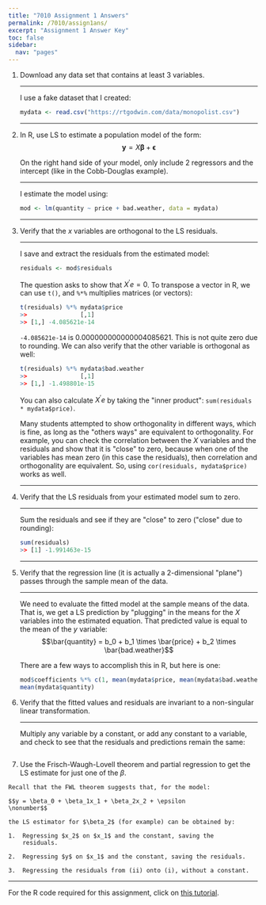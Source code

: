 ```yaml
---
title: "7010 Assignment 1 Answers"
permalink: /7010/assign1ans/
excerpt: "Assignment 1 Answer Key"
toc: false
sidebar:
  nav: "pages"
---
```


1.  Download any data set that contains at least 3 variables.

    ---
    I use a fake dataset that I created:
    ```r
    mydata <- read.csv("https://rtgodwin.com/data/monopolist.csv")
    ```
    ---
2.  In R, use LS to estimate a population model of the form:
    $$\boldsymbol{y} = X\boldsymbol{\beta} + \boldsymbol{\epsilon}
    \nonumber$$

    On the right hand side of your model, only include 2 regressors and
    the intercept (like in the Cobb-Douglas example).

    ---
    I estimate the model using:
    ```r
    mod <- lm(quantity ~ price + bad.weather, data = mydata)
    ```
    ---

3.  Verify that the $x$ variables are orthogonal to the LS residuals.

    ---
    I save and extract the residuals from the estimated model:
    ```r
    residuals <- mod$residuals
    ```
    The question asks to show that $X^{\prime} e = 0$. To transpose a vector in R, we can use `t()`, and `%*%` multiplies matrices (or vectors):
    ```r
    t(residuals) %*% mydata$price
    >>               [,1]
    >> [1,] -4.085621e-14
    ```
    `-4.085621e-14` is 0.000000000000004085621. This is not quite zero due to rounding. We can also verify that the other variable is orthogonal as well:
    ```r
    t(residuals) %*% mydata$bad.weather
    >>               [,1]
    >> [1,] -1.498801e-15
    ```
    You can also calculate $X^{\prime} e$ by taking the "inner product": `sum(residuals * mydata$price)`.
    
    Many students attempted to show orthogonality in different ways, which is fine, as long as the "others ways" are equivalent to orthogonality. For example, you can check the correlation between the $X$ variables and the residuals and show that it is "close" to zero, because when one of the variables has mean zero (in this case the residuals), then correlation and orthogonality are equivalent. So, using `cor(residuals, mydata$price)` works as well.

    ---
5.  Verify that the LS residuals from your estimated model sum to zero.

    ---
    Sum the residuals and see if they are "close" to zero ("close" due to rounding):
    ```r
    sum(residuals)
    >> [1] -1.991463e-15
    ```
    ---
        
7.  Verify that the regression line (it is actually a 2-dimensional
    "plane") passes through the sample mean of the data.

    ---
    We need to evaluate the fitted model at the sample means of the data. That is, we get a LS prediction by "plugging" in the means for the $X$ variables into the estimated equation. That predicted value is equal to the mean of the $y$ variable:
    $$\bar{quantity} = b_0 + b_1 \times \bar{price} + b_2 \times \bar{bad.weather}$$

    There are a few ways to accomplish this in R, but here is one:
    ```r
    mod$coefficients %*% c(1, mean(mydata$price, mean(mydata$bad.weather))
    mean(mydata$quantity)
    ```

9.  Verify that the fitted values and residuals are invariant to a
    non-singular linear transformation.

    ---
    Multiply any variable by a constant, or add any constant to a variable, and check to see that the residuals and predictions remain the same:
    ```r
    

11.  Use the Frisch-Waugh-Lovell theorem and partial regression to get
    the LS estimate for just one of the $\beta$.

    Recall that the FWL theorem suggests that, for the model:

    $$y = \beta_0 + \beta_1x_1 + \beta_2x_2 + \epsilon
    \nonumber$$

    the LS estimator for $\beta_2$ (for example) can be obtained by:

    1.  Regressing $x_2$ on $x_1$ and the constant, saving the
        residuals.

    2.  Regressing $y$ on $x_1$ and the constant, saving the residuals.

    3.  Regressing the residuals from (ii) onto (i), without a constant.

------------------------------------------------------------------------

For the R code required for this assignment, click on [this
tutorial](http://home.cc.umanitoba.ca/~godwinrt/7010/assigntutorial1.html).
